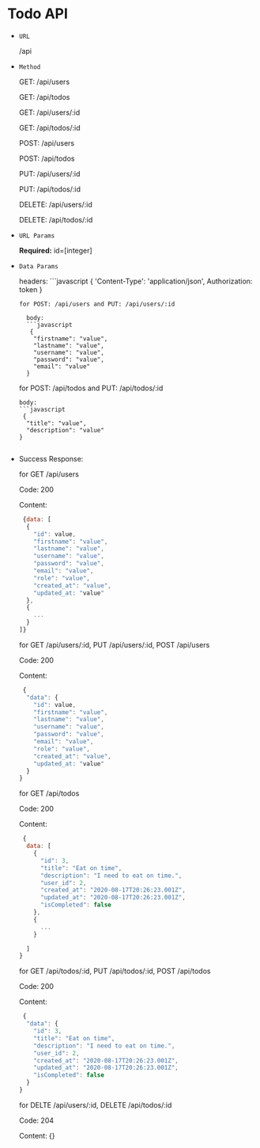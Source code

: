 # Todo API

- `URL`

    /api

- `Method`

    GET: /api/users

    GET: /api/todos
    

    GET: /api/users/:id

    GET: /api/todos/:id

    POST: /api/users

    POST: /api/todos

    PUT: /api/users/:id

    PUT: /api/todos/:id

    DELETE: /api/users/:id

    DELETE: /api/todos/:id

- `URL Params`

    **Required:**
      id=[integer]

- `Data Params`

    headers: ```javascript
     {
      'Content-Type': 'application/json',
      Authorization: token
    }
    ```
    for POST: /api/users and PUT: /api/users/:id

      body: 
      ```javascript
       {
        "firstname": "value",
        "lastname": "value",
        "username": "value",
        "password": "value",
        "email": "value"
      }
    ```
    for POST: /api/todos and PUT: /api/todos/:id

      body: 
      ```javascript
       {
        "title": "value",
        "description": "value"
      }
     ```
- Success Response:

  for GET /api/users

    Code: 200

    Content: 
    ```javascript
     {data: [
      {
        "id": value,
        "firstname": "value",
        "lastname": "value",
        "username": "value",
        "password": "value",
        "email": "value",
        "role": "value",
        "created_at": "value",
        "updated_at: "value"
      },
      {
        ...
      }
    ]}
    ```

  for GET /api/users/:id, PUT /api/users/:id, POST /api/users

    Code: 200

    Content: 
    ```javascript
     {
      "data": {
        "id": value,
        "firstname": "value",
        "lastname": "value",
        "username": "value",
        "password": "value",
        "email": "value",
        "role": "value",
        "created_at": "value",
        "updated_at: "value"        
      }
    }
    ```
  for GET /api/todos

    Code: 200

    Content: 
    ```javascript
     {
      data: [
        {
          "id": 3,
          "title": "Eat on time",
          "description": "I need to eat on time.",
          "user_id": 2,
          "created_at": "2020-08-17T20:26:23.001Z",
          "updated_at": "2020-08-17T20:26:23.001Z",
          "isCompleted": false
        },
        {
          ...
        }

      ]
    }
    ```

  for GET /api/todos/:id, PUT /api/todos/:id, POST /api/todos

    Code: 200

    Content: 
    ```javascript
     {
      "data": {
        "id": 3,
        "title": "Eat on time",
        "description": "I need to eat on time.",
        "user_id": 2,
        "created_at": "2020-08-17T20:26:23.001Z",
        "updated_at": "2020-08-17T20:26:23.001Z",
        "isCompleted": false
      }      
    }
    ```
  
  for DELTE /api/users/:id, DELETE /api/todos/:id

    Code: 204

    Content: {}
